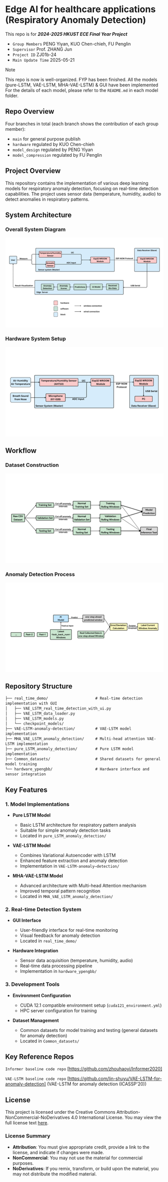 
# Edge AI for healthcare applications (Respiratory Anomaly Detection)

This repo is for ***2024-2025 HKUST ECE Final Year Project***

* `Group Members`   PENG Yiyan, KUO Chen-chieh, FU Penglin
* `Supervisor`      Prof. ZHANG Jun
* `Project ID`      ZJ01b-24
* `Main Update Time` 2025-05-21

> [!NOTE]
> This repo is now is well-organized. FYP has been finished. All the models (pure-LSTM, VAE-LSTM, MHA-VAE-LSTM) & GUI have been implemented
> For the details of each model, please refer to the `README.md` in each model folder.

## Repo Overview

Four branches in total (each branch shows the contribution of each group member):

* `main` for general purpose publish
* `hardware` regulated by KUO Chen-chieh
* `model_design` regulated by PENG Yiyan
* `model_compression` regulated by FU Penglin

## Project Overview

This repository contains the implementation of various deep learning models for respiratory anomaly detection, focusing on real-time detection capabilities. The project uses sensor data (temperature, humidity, audio) to detect anomalies in respiratory patterns.

## System Architecture

### Overall System Diagram
![System Architecture](assets/system_diagram.png)

### Hardware System Setup
![Hardware System](assets/hw_system_diagram.png)

## Workflow

### Dataset Construction
![Dataset Construction](assets/Dataset_Construction_workflow.png)

### Anomaly Detection Process
![Anomaly Detection](assets/Anomaly_detection_workflow.png)

## Repository Structure

```
├── real_time_demo/                     # Real-time detection implementation with GUI
│   ├── VAE_LSTM_real_time_detection_with_ui.py
│   ├── VAE_LSTM_data_loader.py
│   ├── VAE_LSTM_models.py
│   └── checkpoint_models/
├── VAE-LSTM-anomaly-detection/         # VAE-LSTM model implementation
├── MHA_VAE_LSTM_anomaly_detection/     # Multi-head attention VAE-LSTM implementation
├── pure_LSTM_anomaly_detection/        # Pure LSTM model implementation
├── Common_datasets/                    # Shared datasets for general model training
└── hardware_ypengbb/                   # Hardware interface and sensor integration
```

## Key Features

### 1. Model Implementations

- **Pure LSTM Model**
  - Basic LSTM architecture for respiratory pattern analysis
  - Suitable for simple anomaly detection tasks
  - Located in `pure_LSTM_anomaly_detection/`

- **VAE-LSTM Model**
  - Combines Variational Autoencoder with LSTM
  - Enhanced feature extraction and anomaly detection
  - Implementation in `VAE-LSTM-anomaly–detection/`

- **MHA-VAE-LSTM Model**
  - Advanced architecture with Multi-head Attention mechanism
  - Improved temporal pattern recognition
  - Located in `MHA_VAE_LSTM_anomaly_detection/`

### 2. Real-time Detection System

- **GUI Interface**
  - User-friendly interface for real-time monitoring
  - Visual feedback for anomaly detection
  - Located in `real_time_demo/`

- **Hardware Integration**
  - Sensor data acquisition (temperature, humidity, audio)
  - Real-time data processing pipeline
  - Implementation in `hardware_ypengbb/`

### 3. Development Tools

- **Environment Configuration**
  - CUDA 12.1 compatible environment setup (`cuda121_environment.yml`)
  - HPC server configuration for training

- **Dataset Management**
  - Common datasets for model training and testing (general datasets for anomaly detection)
  - Located in `Common_datasets/`

## Key Reference Repos

`Informer baseline code repo` [https://github.com/zhouhaoyi/Informer2020]

`VAE-LSTM baseline code repo` [https://github.com/lin-shuyu/VAE-LSTM-for-anomaly-detection] (VAE-LSTM for anomaly detection (ICASSP'20))

## License

This project is licensed under the Creative Commons Attribution-NonCommercial-NoDerivatives 4.0 International License. You may view the full license text [here](https://github.com/666harrypeng/Edge-AI-for-healthcare-applications/blob/main/LICENSE).

### License Summary

* **Attribution**: You must give appropriate credit, provide a link to the license, and indicate if changes were made.
* **NonCommercial**: You may not use the material for commercial purposes.
* **NoDerivatives**: If you remix, transform, or build upon the material, you may not distribute the modified material.
